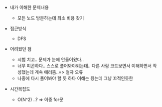 - 내가 이해한 문제내용
	- 모든 노드 방문하는데 최소 비용 찾기 

- 접근방식
	- DFS

- 어려웠던 점
	- 시험 치고.. 문제가 눈에 안들어왔다..
	- 너무 피곤하다.. 스스로 풀어봐야되는데.. 다른 사람 코드보면서 이해하면서 작성했는데 계속 에러뜸..=> 철자 오류 
	- 나중에 다시 풀어봐야 할 듯 하다 이해는 됬는데 그냥 끄적인듯한

- 시간복잡도
	- O(N^2) ..? => 이중 for문


